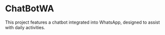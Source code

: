 # ChatBotWA
This project features a chatbot integrated into WhatsApp, designed to assist with daily activities.
